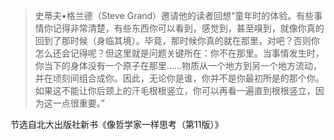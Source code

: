 > 史蒂夫•格兰德（Steve Grand）邀请他的读者回想“童年时的体验。有些事情你记得非常清楚，有些东西你可以看到，感觉到，甚至嗅到，就像你真的回到了那时候（身临其境）。毕竟，那时候你真的就在那里，对吧？否则你怎么还会记得呢？但这里就是问题关键所在：你不在那里。当事情发生时，你当下的身体没有一个原子在那里……物质从一个地方到另一个地方流动，并在顷刻间组合成你。因此，无论你是谁，你并不是你最初所是的那个你。如果这不能让你后颈上的汗毛根根竖立，你可以再看一遍直到根根竖立，因为这一点很重要。”

节选自北大出版社新书《像哲学家一样思考（第11版）》